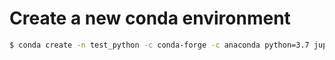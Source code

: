 # Create a new conda environment
```bash
$ conda create -n test_python -c conda-forge -c anaconda python=3.7 jupyter pandas 
```

# 